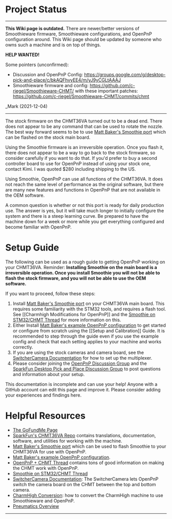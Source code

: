 # Project Status
___
**This Wiki page is outdated.** There are newer/better versions of Smoothieware firmware, Smoothieware configurations, and OpenPnP configuration around. This Wiki page should be updated by someone who owns such a machine and is on top of things. 

**HELP WANTED!**

Some pointers (unconfirmed):
- Discussion and OpenPnP Config:
  https://groups.google.com/g/desktop-pick-and-place/c/bkAQFhvyEE4/m/yJ9yCGLtAAAJ
- Smoothieware firmware and config:
  https://github.com/c-riegel/Smoothieware-CHMT/
  with these important patches:
  https://github.com/c-riegel/Smoothieware-CHMT/commits/chmt

_Mark (2021-12-04)
___


The stock firmware on the CHMT36VA turned out to be a dead end. There does not appear to be any command that can be used to rotate the nozzle. The best way forward seems to be to use [Matt Baker's Smoothie port](https://github.com/mattthebaker/Smoothieware-CHMT) which can be flashed on the stock main board.

Using the Smoothie firmware is an irreversible operation. Once you flash it, there does not appear to be a way to go back to the stock firmware, so consider carefully if you want to do that. If you'd prefer to buy a second controller board to use for OpenPnP instead of using your stock one, contact Kimi. I was quoted $280 including shipping to the US.

Using Smoothie, OpenPnP can use all functions of the CHMT36VA. It does not reach the same level of performance as the original software, but there are many new features and functions in OpenPnP that are not available in the OEM software.

A common question is whether or not this port is ready for daily production use. The answer is yes, but it will take much longer to initially configure the system and there is a steep learning curve. Be prepared to have the machine down for a week or more while you get everything configured and become familiar with OpenPnP.

# Setup Guide

The following can be used as a rough guide to getting OpenPnP working on your CHMT36VA. Reminder: **Installing Smoothie on the main board is a irreversible operation. Once you install Smoothie you will not be able to flash the stock firmware, and you will not be able to use the OEM software.**

If you want to proceed, follow these steps:

1. Install [Matt Baker's Smoothie port](https://github.com/mattthebaker/Smoothieware-CHMT) on your CHMT36VA main board. This requires some familiarity with the STM32 tools, and requires a flash tool. See [[Charmhigh Modifications for OpenPnP]] and the [Smoothie on STM32/CHMT Thread](https://groups.google.com/d/msg/desktop-pick-and-place/C-n9dksqhDQ/xZdmKPh3CAAJ) for more information on this.
2. Either Install [Matt Baker's example OpenPnP configuration](https://github.com/mattthebaker/openpnp-config-chmt) to get started or configure from scratch using the [[Setup and Calibration]] Guide. It is recommended to step through the guide even if you use the example config and check that each setting applies to your machine and works correctly.
3. If you are using the stock cameras and camera board, see the [SwitcherCamera Documentation](https://github.com/openpnp/openpnp/wiki/SwitcherCamera) for how to set up the multiplexer.
4. Please consider joining the [OpenPnP Discussion Group](http://groups.google.com/group/openpnp) and the [SparkFun Desktop Pick and Place Discussion Group](https://groups.google.com/forum/#!forum/desktop-pick-and-place) to post questions and information about your setup.

This documentation is incomplete and can use your help! Anyone with a GitHub account can edit this page and improve it. Please consider adding your experiences and findings here.

# Helpful Resources

* [The GoFundMe Page](https://www.gofundme.com/help-openpnp-grow)
* [SparkFun's CHMT36VA Repo](https://github.com/sparkfunX/Desktop-PickAndPlace-CHMT36VA) contains translations, documentation, software, and utilities for working with the machine.
* [Matt Baker's Smoothie port](https://github.com/mattthebaker/Smoothieware-CHMT) which can be used to flash Smoothie to your CHMT36VA for use with OpenPnP.
* [Matt Baker's example OpenPnP configuration](https://github.com/mattthebaker/openpnp-config-chmt).
* [OpenPnP + CHMT Thread](https://groups.google.com/forum/#!msg/desktop-pick-and-place/qaoGrnM7pPw/-2k-5FBHCAAJ) contains tons of good information on making the CHMT work with OpenPnP.
* [Smoothie on STM32/CHMT Thread](https://groups.google.com/d/msg/desktop-pick-and-place/C-n9dksqhDQ/xZdmKPh3CAAJ)
* [SwitcherCamera Documentation](https://github.com/openpnp/openpnp/wiki/SwitcherCamera): The SwitcherCamera lets OpenPnP switch the camera board on the CHMT between the top and bottom camera.
* [CharmHigh Conversion](https://github.com/openpnp/openpnp/wiki/Charmhigh-modifications-for-OpenPnP): how to convert the CharmHigh machine to use Smoothieware and OpenPnP.
* [Pneumatics Overview](https://github.com/openpnp/openpnp/wiki/Charmhigh-36VA-Pneumatics)
---